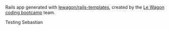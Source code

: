 Rails app generated with [lewagon/rails-templates](https://github.com/lewagon/rails-templates), created by the [Le Wagon coding bootcamp](https://www.lewagon.com) team.

Testing Sebastian
